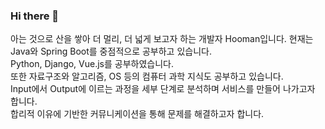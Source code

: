 ### Hi there 👋<br>
아는 것으로 산을 쌓아 더 멀리, 더 넓게 보고자 하는 개발자 Hooman입니다.
현재는 Java와 Spring Boot를 중점적으로 공부하고 있습니다.<br>
Python, Django, Vue.js를 공부하였습니다. <br>
또한 자료구조와 알고리즘, OS 등의 컴퓨터 과학 지식도 공부하고 있습니다.<br>
Input에서 Output에 이르는 과정을 세부 단계로 분석하며 서비스를 만들어 나가고자 합니다.<br>
합리적 이유에 기반한 커뮤니케이션을 통해 문제를 해결하고자 합니다.<br>

<!--
**HoomanHoo/HoomanHoo** is a ✨ _special_ ✨ repository because its `README.md` (this file) appears on your GitHub profile.

Here are some ideas to get you started:

- 🔭 I’m currently working on ...
- 🌱 I’m currently learning ...
- 👯 I’m looking to collaborate on ...
- 🤔 I’m looking for help with ...
- 💬 Ask me about ...
- 📫 How to reach me: ...
- 😄 Pronouns: ...
- ⚡ Fun fact: ...
-->
